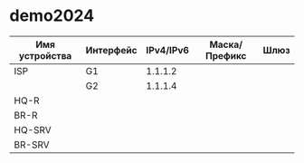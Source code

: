 # demo2024
| Имя устройства | Интерфейс | IPv4/IPv6 | Маска/Префикс | Шлюз |
| -------------- | --------- | --------- | ------------- | ---- |
| ISP            |G1         |1.1.1.2    |               |      |
|                |G2         |1.1.1.4    |               |      |
| HQ-R           |           |           |               |      |
| BR-R           |           |           |               |      |
| HQ-SRV         |           |           |               |      |
| BR-SRV         |           |           |               |      |
